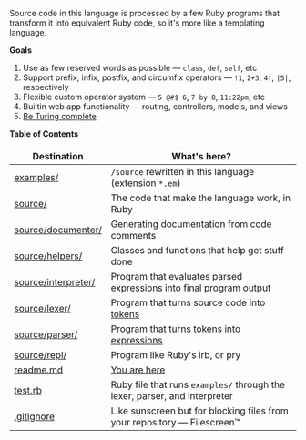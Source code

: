 Source code in this language is processed by a few Ruby programs that transform it into equivalent Ruby code, so it's more like a templating language.

**Goals**

1. Use as few reserved words as possible — `class`, `def`, `self`, etc
2. Support prefix, infix, postfix, and circumfix operators — `!1`, `2+3`, `4!`, `|5|`, respectively
3. Flexible custom operator system — `5 @#$ 6`, `7 by 8`, `11:22pm`, etc
4. Builtin web app functionality — routing, controllers, models, and views
5. [Be Turing complete](https://stackoverflow.com/a/7320)

**Table of Contents**

| Destination                               | What's here?                                                                     |
|-------------------------------------------|----------------------------------------------------------------------------------|
| [examples/](examples)                     | `/source` rewritten in this language (extension `*.em`)                          |
| [source/](source)                         | The code that make the language work, in Ruby                                    |
| [source/documenter/](source/documenter)   | Generating documentation from code comments                                      |
| [source/helpers/](source/helpers)         | Classes and functions that help get stuff done                                   |
| [source/interpreter/](source/interpreter) | Program that evaluates parsed expressions into final program output              |
| [source/lexer/](source/lexer)             | Program that turns source code into [tokens](./source/lexer/tokens.rb)           |
| [source/parser/](source/parser)           | Program that turns tokens into [expressions](./source/parser/exprs.rb)           |
| [source/repl/](source/repl)               | Program like Ruby's irb, or pry                                                  |
| [readme.md](readme.md)                    | [You are here](./readme.md)                                                      |
| [test.rb](test.rb)                        | Ruby file that runs `examples/` through the lexer, parser, and interpreter       |
| [.gitignore](.gitignore)                  | Like sunscreen but for blocking files from your repository — Filescreen™         |
